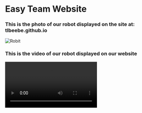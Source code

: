 # Easy Team Website

### This is the photo of our robot displayed on the site at: tlbeebe.github.io

<img src="Robot.jpg" alt="Robit" />

### This is the video of our robot displayed on our website

<video controls>
  	<source src="Video.mp4" type="video/mp4" alt = "Video doesn't work in README">
</video> 
